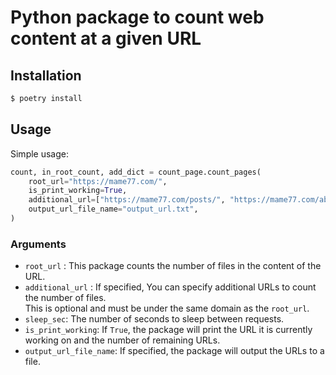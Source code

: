 # Python package to count web content at a given URL

## Installation
```bash
$ poetry install
```

## Usage
Simple usage:
```python
count, in_root_count, add_dict = count_page.count_pages(
    root_url="https://mame77.com/",
    is_print_working=True,
    additional_url=["https://mame77.com/posts/", "https://mame77.com/about"],
    output_url_file_name="output_url.txt",
)
```

### Arguments
- `root_url` : This package counts the number of files in the content of the URL.
- `additional_url` : If specified, You can specify additional URLs to count the number of files.  
This is optional and must be under the same domain as the `root_url`.
- `sleep_sec`: The number of seconds to sleep between requests.  
- `is_print_working`: If `True`, the package will print the URL it is currently working on and the number of remaining URLs.
- `output_url_file_name`: If specified, the package will output the URLs to a file.
